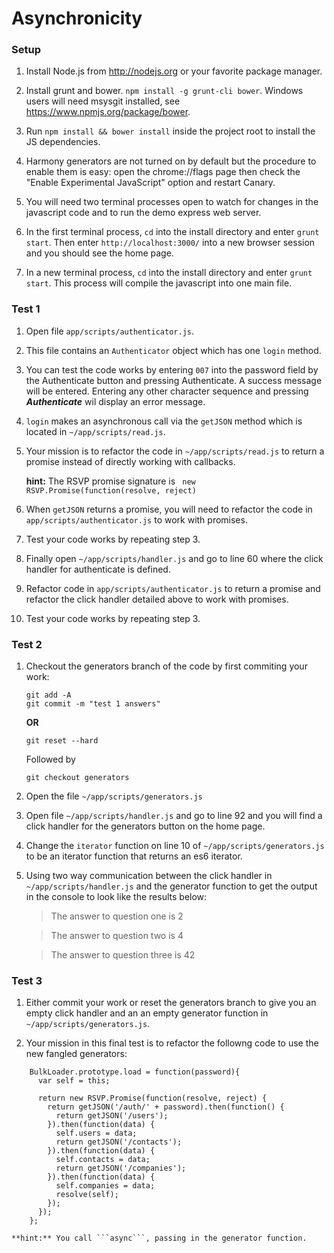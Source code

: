 Asynchronicity
==============
### Setup

1. Install Node.js from http://nodejs.org or your favorite package manager.

2. Install grunt and bower. `npm install -g grunt-cli bower`.  Windows users will need msysgit installed, see https://www.npmjs.org/package/bower.

3. Run `npm install && bower install` inside the project root to install the JS dependencies. 

4. Harmony generators are not turned on by default but the procedure to enable them is easy: open the chrome://flags page then check the "Enable Experimental JavaScript" option and restart Canary. 

5. You will need two terminal processes open to watch for changes in the javascript code and to run the demo express web server.

6. In the first terminal process, `cd` into the install directory and enter ```grunt start```.  Then enter ```http://localhost:3000/``` into a new browser session and you should see the home page.

7. In a new terminal process, `cd` into the install directory and enter ```grunt start```.  This process will compile the javascript into one main file.

### Test 1

1.  Open file ```app/scripts/authenticator.js```.

2.  This file contains an ```Authenticator``` object which has one ```login``` method.

3.  You can test the code works by entering ```007``` into the password field by the Authenticate button and pressing Authenticate.  A success message will be entered.  Entering any other character sequence and pressing ***Authenticate*** wil display an error message.

3.  ```login``` makes an asynchronous call via the ```getJSON``` method which is located in ```~/app/scripts/read.js```.

4.  Your mission is to refactor the code in ```~/app/scripts/read.js``` to return a promise instead of directly working with callbacks.

    **hint:** The RSVP promise signature is ``` new RSVP.Promise(function(resolve, reject)```

5.  When ```getJSON``` returns a promise, you will need to refactor the code in ```app/scripts/authenticator.js``` to work with promises.

6.  Test your code works by repeating step 3.

7.  Finally open ```~/app/scripts/handler.js``` and go to line 60 where the click handler for authenticate is defined.

8.  Refactor code in ```app/scripts/authenticator.js``` to return a promise and refactor the click handler detailed above to work with promises.

9.  Test your code works by repeating step 3.

### Test 2

1.  Checkout the generators branch of the code by first commiting your work:
    ```
    git add -A
    git commit -m "test 1 answers"
    ```

    **OR**

    ```git reset --hard```

    Followed by

    ```git checkout generators```

2.  Open the file ```~/app/scripts/generators.js```

3.  Open file ```~/app/scripts/handler.js``` and go to line 92 and you will find a click handler for the generators button on the home page.

4.  Change the ```iterator``` function on line 10 of ```~/app/scripts/generators.js``` to be an iterator function that returns an es6 iterator.

5.  Using two way communication between the click handler in ```~/app/scripts/handler.js``` and the generator function to get the output in the console to look like the results below:
    > The answer to question one is 2

    > The answer to question two is 4

    > The answer to question three is 42

### Test 3

1.  Either commit your work or reset the generators branch to give you an empty click handler and an an empty generator function in ```~/app/scripts/generators.js```.

2.  Your mission in this final test is to refactor the followng code to use the new fangled generators:

```
    BulkLoader.prototype.load = function(password){
      var self = this;

      return new RSVP.Promise(function(resolve, reject) {
        return getJSON('/auth/' + password).then(function() {
          return getJSON('/users');
        }).then(function(data) {
          self.users = data;
          return getJSON('/contacts');
        }).then(function(data) {
          self.contacts = data;
          return getJSON('/companies');
        }).then(function(data) {
          self.companies = data;
          resolve(self);
        });
      });
    };
```


    **hint:** You call ```async```, passing in the generator function.
